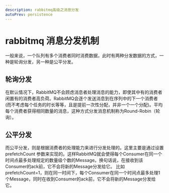 ```yaml
---
description: rabbitmq高级之消息分发
autoPrev: persistence
---
```


# rabbitmq 消息分发机制

一般来说，一个队列有多个消费者同时消费数据，此时有两种分发数据的方式，一种是轮询分发，另一种是公平分发。


## 轮询分发

在默认情况下，RabbitMQ不会顾虑消息者处理消息的能力，即使其中有的消费者闲置有的消费者高负荷。RabbitMQ会逐个发送消息到在序列中的下一个消费者(而不考虑每个任务的时长等等，且是提前一次性分配，并非一个一个分配)。平均每个消费者获得相同数量的消息，这种方式分发消息机制称为Round-Robin（轮询）。

## 公平分发

而公平分发，则是根据消费者的处理能力来进行分发处理的。这里主要是通过设置prefetchCount 参数来实现的。这样RabbitMQ就会使得每个Consumer在同一个时间点最多处理规定的数量级个数的Message。换句话说，在接收到该Consumer的ack前，它不会将新的Message分发给它。 比如prefetchCount=1，则在同一时间下，每个Consumer在同一个时间点最多处理1个Message，同时在收到Consumer的ack前，它不会将新的Message分发给它。

